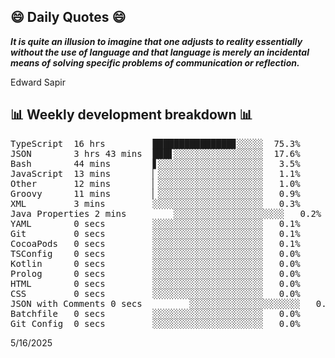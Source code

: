 ## 😄 Daily Quotes 😄

_**It is quite an illusion to imagine that one adjusts to reality essentially without the use of language and that language is merely an incidental means of solving specific problems of communication or reflection.**_

Edward Sapir



## 📊 Weekly development breakdown 📊

<pre>TypeScript  16 hrs         ███████████████▊░░░░░  75.3%
JSON        3 hrs 43 mins  ███▋░░░░░░░░░░░░░░░░░  17.6%
Bash        44 mins        ▋░░░░░░░░░░░░░░░░░░░░   3.5%
JavaScript  13 mins        ▏░░░░░░░░░░░░░░░░░░░░   1.1%
Other       12 mins        ▏░░░░░░░░░░░░░░░░░░░░   1.0%
Groovy      11 mins        ▏░░░░░░░░░░░░░░░░░░░░   0.9%
XML         3 mins         ░░░░░░░░░░░░░░░░░░░░░   0.3%
Java Properties 2 mins         ░░░░░░░░░░░░░░░░░░░░░   0.2%
YAML        0 secs         ░░░░░░░░░░░░░░░░░░░░░   0.1%
Git         0 secs         ░░░░░░░░░░░░░░░░░░░░░   0.1%
CocoaPods   0 secs         ░░░░░░░░░░░░░░░░░░░░░   0.1%
TSConfig    0 secs         ░░░░░░░░░░░░░░░░░░░░░   0.0%
Kotlin      0 secs         ░░░░░░░░░░░░░░░░░░░░░   0.0%
Prolog      0 secs         ░░░░░░░░░░░░░░░░░░░░░   0.0%
HTML        0 secs         ░░░░░░░░░░░░░░░░░░░░░   0.0%
CSS         0 secs         ░░░░░░░░░░░░░░░░░░░░░   0.0%
JSON with Comments 0 secs         ░░░░░░░░░░░░░░░░░░░░░   0.0%
Batchfile   0 secs         ░░░░░░░░░░░░░░░░░░░░░   0.0%
Git Config  0 secs         ░░░░░░░░░░░░░░░░░░░░░   0.0%</pre>

5/16/2025
